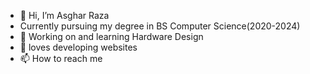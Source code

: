 - 👋 Hi, I’m  Asghar Raza
- Currently pursuing my degree in BS Computer Science(2020-2024)
- 💼 Working on and learning Hardware Design
- 💞️ loves developing websites
- 📫 How to reach me  

<!---
Asghar-Raza/Asghar-Raza is a ✨ special ✨ repository because its `README.md` (this file) appears on your GitHub profile.
You can click the Preview link to take a look at your changes.
--->
